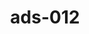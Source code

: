 ---
categories:
- ads_category-4
- ads_category-20
tags:
- ads_tag-20
- ads_tag-5
- ads_tag-4
- ads_tag-6
- ads_tag-11
title: ads-012
---